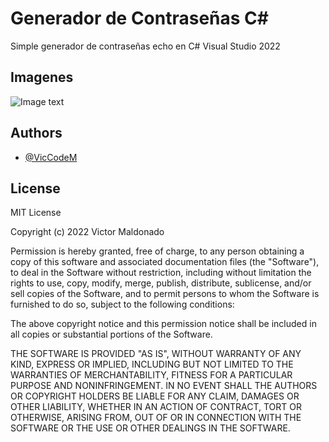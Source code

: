 # Generador de Contraseñas C#

Simple generador de contraseñas echo en C# Visual Studio 2022






## Imagenes

![Image text](https://i.imgur.com/pnvArpE.png)

## Authors

- [@VicCodeM](https://www.github.com/VicCodeM)


## License

MIT License

Copyright (c) 2022 Victor Maldonado

Permission is hereby granted, free of charge, to any person obtaining a copy
of this software and associated documentation files (the "Software"), to deal
in the Software without restriction, including without limitation the rights
to use, copy, modify, merge, publish, distribute, sublicense, and/or sell
copies of the Software, and to permit persons to whom the Software is
furnished to do so, subject to the following conditions:

The above copyright notice and this permission notice shall be included in all
copies or substantial portions of the Software.

THE SOFTWARE IS PROVIDED "AS IS", WITHOUT WARRANTY OF ANY KIND, EXPRESS OR
IMPLIED, INCLUDING BUT NOT LIMITED TO THE WARRANTIES OF MERCHANTABILITY,
FITNESS FOR A PARTICULAR PURPOSE AND NONINFRINGEMENT. IN NO EVENT SHALL THE
AUTHORS OR COPYRIGHT HOLDERS BE LIABLE FOR ANY CLAIM, DAMAGES OR OTHER
LIABILITY, WHETHER IN AN ACTION OF CONTRACT, TORT OR OTHERWISE, ARISING FROM,
OUT OF OR IN CONNECTION WITH THE SOFTWARE OR THE USE OR OTHER DEALINGS IN THE
SOFTWARE.
